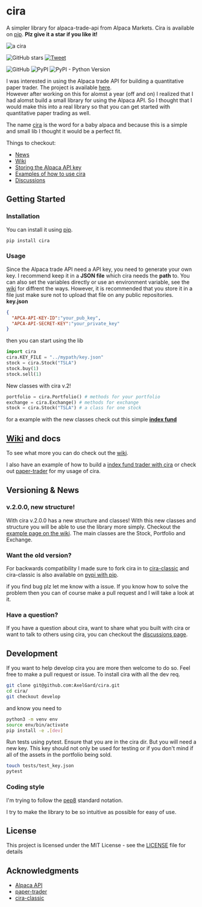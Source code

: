# cira
A simpler library for alpaca-trade-api from Alpaca Markets.
Cira is available on [pip](https://pypi.org/project/cira/). **Plz give it a star if you like it!**

![a cira](https://external-content.duckduckgo.com/iu/?u=https%3A%2F%2Fi.pinimg.com%2F236x%2Fb6%2F42%2F3c%2Fb6423cfea7f6fcfeceeb9f852fa52ced--llama-drawing-drawing-art.jpg&f=1&nofb=1)

![GitHub stars](https://img.shields.io/github/stars/AxelGard/Cira?style=social)
[![Tweet](https://img.shields.io/twitter/url/http/shields.io.svg?style=social)](https://twitter.com/Axel_Gard)

![GitHub](https://img.shields.io/github/license/AxelGard/cira?style=plastic)
![PyPI](https://img.shields.io/pypi/v/cira)
![PyPI - Python Version](https://img.shields.io/pypi/pyversions/cira)

I was interested in using the Alpaca trade API for building a quantitative paper trader.
The project is available [here](https://github.com/AxelGard/paper-trader).<br>
However after working on this for alomst a year (off and on) I realized that I had alomst build a small library for using the Alpaca API.
So I thought that I would make this into a real library so that you can get started with quantitative paper trading as well.

The name [cira](https://en.wikipedia.org/wiki/Cria) is the word for a baby alpaca and because this is a simple and small lib I thought it would be a perfect fit.

Things to checkout: 

* [News](https://github.com/AxelGard/cira/discussions/categories/news)
* [Wiki](https://github.com/AxelGard/cira/wiki/Storing-the-Alpaca-API-key)
* [Storing the Alpaca API key](https://github.com/AxelGard/cira/wiki/Storing-the-Alpaca-API-key)
* [Examples of how to use cira](https://github.com/AxelGard/cira/wiki/Examples)
* [Discussions](https://github.com/AxelGard/cira/discussions)

## Getting Started

### Installation
You can install it using [pip](https://pypi.org/project/cira/).
```bash
pip install cira
```

### Usage
Since the Alpaca trade API need a API key, you need to generate your own key. I recommend keep it in a **JSON file** which cira needs the **path** to.
You can also set the variables directly or use an environment variable, see the [wiki](https://github.com/AxelGard/cira/wiki/Storing-the-Alpaca-API-key) for diffrent the ways. However, it is recommended that you store it in a file just make sure not to upload that file on any public repositories. <br>
**key.json**
```json
{
  "APCA-API-KEY-ID":"your_pub_key",
  "APCA-API-SECRET-KEY":"your_private_key"
}
```
then you can start using the lib
```python
import cira
cira.KEY_FILE = "../mypath/key.json"
stock = cira.Stock("TSLA")
stock.buy(1)
stock.sell(1)
```

New classes with cira v.2!
```python
portfolio = cira.Portfolio() # methods for your portfolio 
exchange = cira.Exchange() # methods for exchange 
stock = cira.Stock("TSLA") # a class for one stock
```
for a example with the new classes check out this simple **[index fund](https://axelgard.github.io/blog/cira/2020/12/23/cira-v2.html)**

## [Wiki](https://github.com/AxelGard/cira/wiki) and docs 

To see what more you can do check out the [wiki](https://github.com/AxelGard/cira/wiki).

I also have an example of how to build a [index fund trader with cira](https://axelgard.github.io/blog/cira/2020/08/20/cira-index-fund.html) or check out [paper-trader](https://github.com/AxelGard/paper-trader) for my usage of cira.

## Versioning & News 

### v.2.0.0, new structure!

With cira v.2.0.0 has a new structure and classes! 
With this new classes and structure you will be able to use the library more simply. Checkout the [example page on the wiki](https://github.com/AxelGard/cira/wiki/Examples). The main classes are the Stock, Portfolio and Exchange.

### Want the old version?

For backwards compatibility I made sure to fork cira in to [cira-classic](https://github.com/AxelGard/cira-classic) and cira-classic is also available on [pypi with pip](https://pypi.org/project/cira-classic/). 

if you find bug plz let me know with a issue. If you know how to solve the problem then you can of course make a pull request and I will take a look at it.

### Have a question? 
If you have a question about cira, want to share what you built with cira or want to talk to others using cira, 
you can checkout the [discussions page](https://github.com/AxelGard/cira/discussions).

## Development 
If you want to help develop cira you are more then welcome to do so. 
Feel free to make a pull request or issue. 
To install cira with all the dev req.
```bash
git clone git@github.com:AxelGard/cira.git
cd cira/
git checkout develop
```
and know you need to  
```bash
python3 -m venv env
source env/bin/activate
pip install -e .[dev]
```
Run tests using pytest. Ensure that you are in the cira dir.
But you will need a new key. This key should not only be used for testing or if you don't mind if all of the assets in the portfolio being sold.   
```bash
touch tests/test_key.json
pytest
```

### Coding style
I'm trying to follow the [pep8](https://pep8.org/) standard notation. 

I try to make the library to be so intuitive as possible for easy of use.

## License
This project is licensed under the MIT License - see the [LICENSE](LICENSE.txt) file for details


## Acknowledgments

* [Alpaca API](https://alpaca.markets/)
* [paper-trader](https://github.com/AxelGard/paper-trader)
* [cira-classic](https://github.com/AxelGard/cira-classic)
